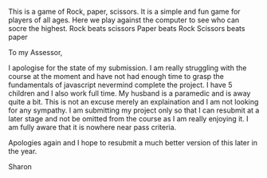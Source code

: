 This is a game of Rock, paper, scissors. It is a simple and fun game for players of all ages. 
Here we play against the computer to see who can socre the highest.
Rock beats scissors
Paper beats Rock
Scissors beats paper

To my Assessor, 

I apologise for the state of my submission. I am really struggling with the course at the moment and have not had enough time to grasp the fundamentals of javascript
nevermind complete the project. I have 5 children and I also work full time. My husband is a paramedic and is away quite a bit. This is not an excuse merely an explaination
and I am not looking for any sympathy. 
I am submitting my project only so that I can resubmit at a later stage and not be omitted from the course as I am really enjoying it. I am fully aware that it is nowhere
near pass criteria.

Apologies again and I hope to resubmit a much better version of this later in the year.

Sharon

